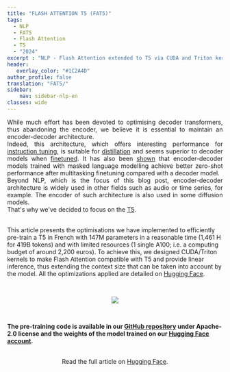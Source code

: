 ```yaml
---
title: "FLASH ATTENTION T5 (FAT5)"
tags:
  - NLP
  - FAT5
  - Flash Attention
  - T5
  - "2024"
excerpt : "NLP - Flash Attention extended to T5 via CUDA and Triton kernels<br>- Difficulty: advanced"
header:
   overlay_color: "#1C2A4D"
author_profile: false
translation: "FAT5/"
sidebar:
    nav: sidebar-nlp-en
classes: wide
---
```


<p style="text-align:justify;">
While much effort has been devoted to optimising decoder transformers, thus abandoning the encoder, we believe it is essential to maintain an encoder-decoder architecture.<br>
Indeed, this architecture, which offers interesting performance for <a href="http://arxiv.org/abs/2306.04757">instruction tuning</a>, is suitable for <a href="https://arxiv.org/abs/2305.02301">distillation</a> and seems superior to decoder models when <a href="https://arxiv.org/abs/2402.00841">finetuned</a>. It has also been <a href="https://arxiv.org/abs/2204.05832">shown</a> that encoder-decoder models trained with masked language modelling achieve better zero-shot performance after multitasking finetuning compared with a decoder model.<br>
Beyond NLP, which is the focus of this blog post, encoder-decoder architecture is widely used in other fields such as audio or time series, for example. The encoder of such architecture is also used in some diffusion models.<br>
That's why we've decided to focus on the <a href="https://jmlr.org/papers/v21/20-074.html">T5</a>.<br><br>

This article presents the optimisations we have implemented to efficiently pre-train a T5 in French with 147M parameters in a reasonable time (1,461 H for 419B tokens) and with limited resources (1 single A100; i.e. a computing budget of around 2,200 euros). To achieve this, we designed CUDA/Triton kernels to make Flash Attention compatible with T5 and provide linear inference, thus extending the context size that can be taken into account by the model.
All the optimizations applied are detailed on <a href="https://hf.co/spaces/CATIE-AQ/FAT5-rapport">Hugging Face</a>.
</p>
<br>

<center>
<figure class="image">
  <img src="https://raw.githubusercontent.com/catie-aq/flashT5/main/assets/FAT5_dark.gif">
</figure>
</center>

<br>

<b>The pre-training code is available in our  <a href="https://github.com/catie-aq/flashT5">GitHub repository</a> under Apache-2.0 license and the weights of the model trained on our <a href="https://huggingface.co/CATIE-AQ">Hugging Face account</a>.</b>

<br>

<center>
    Read the full article on <a href="https://hf.co/spaces/CATIE-AQ/FAT5-report">Hugging Face</a>.
</center>

<br><br>
